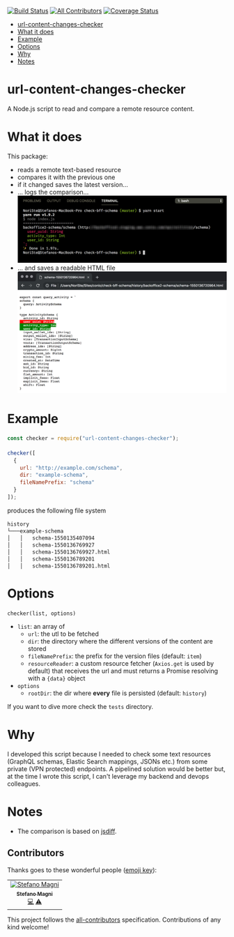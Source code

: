 [![Build Status](https://travis-ci.com/NoriSte/url-content-changes-checker.svg?branch=master)](https://travis-ci.com/NoriSte/url-content-changes-checker)
[![All Contributors](https://img.shields.io/badge/all_contributors-1-orange.svg?style=flat-square)](#contributors)
[![Coverage Status](https://coveralls.io/repos/github/NoriSte/url-content-changes-checker/badge.svg?branch=feature%2Fcoveralls)](https://coveralls.io/github/NoriSte/url-content-changes-checker?branch=feature%2Fcoveralls)

- [url-content-changes-checker](#url-content-changes-checker)
- [What it does](#what-it-does)
- [Example](#example)
- [Options](#options)
- [Why](#why)
- [Notes](#notes)

# url-content-changes-checker

A Node.js script to read and compare a remote resource content.

# What it does

This package:

- reads a remote text-based resource
- compares it with the previous one
- if it changed saves the latest version...
- ... logs the comparison...
  ![alt text](screenshots/terminal-diff.jpg?raw=true)
- ... and saves a readable HTML file
  ![alt text](screenshots/html-diff.jpg?raw=true)

# Example

```javascript
const checker = require("url-content-changes-checker");

checker([
  {
    url: "http://example.com/schema",
    dir: "example-schema",
    fileNamePrefix: "schema"
  }
]);
```

produces the following file system

```****
history
└───example-schema
│   │   schema-1550135407094
│   │   schema-1550136769927
│   │   schema-1550136769927.html
│   │   schema-1550136789201
│   │   schema-1550136789201.html

```

# Options

`checker(list, options)`

- `list`: an array of
  - `url`: the utl to be fetched
  - `dir`: the directory where the different versions of the content are stored
  - `fileNamePrefix`: the prefix for the version files (default: `item`)
  - `resourceReader`: a custom resource fetcher (`Axios.get` is used by default) that receives the url and must returns a Promise resolving with a `{data}` object
- `options`
  - `rootDir`: the dir where **every** file is persisted (default: `history`)

If you want to dive more check the `tests` directory.

# Why

I developed this script because I needed to check some text resources (GraphQL schemas, Elastic Search mappings, JSONs etc.) from some private (VPN protected) endpoints. A pipelined solution would be better but, at the time I wrote this script, I can't leverage my backend and devops colleagues.

# Notes

- The comparison is based on [jsdiff](https://github.com/kpdecker/jsdiff).

## Contributors

Thanks goes to these wonderful people ([emoji key](https://allcontributors.org/docs/en/emoji-key)):

<!-- ALL-CONTRIBUTORS-LIST:START - Do not remove or modify this section -->
<!-- prettier-ignore -->
<table><tr><td align="center"><a href="https://twitter.com/NoriSte"><img src="https://avatars0.githubusercontent.com/u/173663?v=4" width="100px;" alt="Stefano Magni"/><br /><sub><b>Stefano Magni</b></sub></a><br /><a href="https://github.com/NoriSte/url-content-changes-checker/commits?author=NoriSte" title="Code">💻</a> <a href="https://github.com/NoriSte/url-content-changes-checker/commits?author=NoriSte" title="Tests">⚠️</a></td></tr></table>

<!-- ALL-CONTRIBUTORS-LIST:END -->

This project follows the [all-contributors](https://github.com/all-contributors/all-contributors) specification. Contributions of any kind welcome!